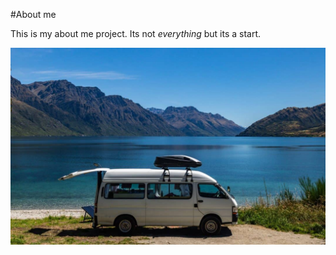 #About me

This is my about me project. Its not *everything* but its a start.

![Picture of Tim](camping.jpg)
